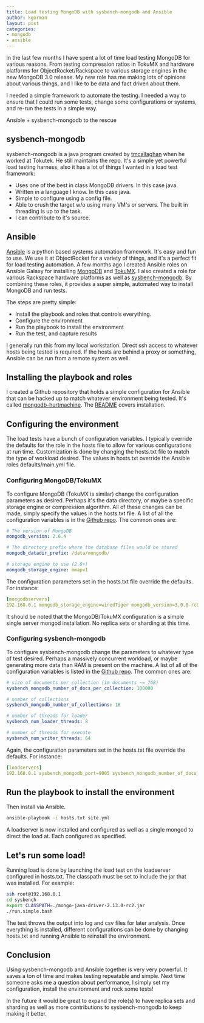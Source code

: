 ```yaml
---
title: Load testing MongoDB with sysbench-mongodb and Ansible
author: kgorman
layout: post
categories:
- mongodb
- ansible
---
```


In the last few months I have spent a lot of time load testing MongoDB for various reasons. From testing compression ratios in TokuMX and hardware platforms for ObjectRocket/Rackspace to various storage engines in the new MongoDB 3.0 release. My new role has me making lots of opinions about various things, and I like to be data and fact driven about them.

I needed a simple framework to automate the testing. I needed a way to ensure that I could run some tests, change some configurations or systems, and re-run the tests in a simple way.

Ansible + sysbench-mongodb to the rescue

## sysbench-mongodb

sysbench-mongodb is a java program created by [tmcallaghan](https://github.com/tmcallaghan) when he worked at Tokutek. He still maintains the repo. It's a simple yet powerful load testing harness, also it has a lot of things I wanted in a load test framework:

- Uses one of the best in class MongoDB drivers. In this case java.
- Written in a language I know. In this case java.
- Simple to configure using a config file.
- Able to crush the target w/o using many VM's or servers. The built in threading is up to the task.
- I can contribute to it's source.

## Ansible

[Ansible](http://www.ansible.com) is a python based systems automation framework.  It's easy and fun to use. We use it at ObjectRocket for a variety of things, and it's a perfect fit for load testing automation. A few months ago I created Ansible roles on Ansible Galaxy for installing [MongoDB](https://galaxy.ansible.com/list#/roles/1955) and [TokuMX](https://galaxy.ansible.com/list#/roles/1890). I also created a role for various Rackspace hardware platforms as well as [sysbench-mongodb](https://github.com/kgorman/ansible-roles_sysbench-mongodb).  By combining these roles, it provides a super simple, automated way to install MongoDB and run tests.

The steps are pretty simple:

- Install the playbook and roles that controls everything.
- Configure the environment
- Run the playbook to install the environment
- Run the test, and capture results

I generally run this from my local workstation. Direct ssh access to whatever hosts being tested is required. If the hosts are behind a proxy or something, Ansible can be run from a remote system as well.

## Installing the playbook and roles

I created a Github repository that holds a simple configuration for Ansible that can be hacked up to match whatever environment being tested. It's called [mongodb-hurtmachine](https://github.com/kgorman/mongodb-hurtmachine). The [README](https://github.com/kgorman/mongodb-hurtmachine/blob/master/README.md) covers installation.

## Configuring the environment

The load tests have a bunch of configuration variables. I typically override the defaults for the role in the hosts file to allow for various configurations at run time. Customization is done by changing the hosts.txt file to match the type of workload desired. The values in hosts.txt override the Ansible roles defaults/main.yml file.

### Configuring MongoDB/TokuMX

To configure MongoDB (TokuMX is similar) change the configuration parameters as desired. Perhaps it's the data directory, or maybe a specific storage engine or compression algorithm. All of these changes can be made, simply specify the values in the hosts.txt file. A list of all the configuration variables is in the [Github repo](https://github.com/kgorman/ansible-roles_mongodb-install/blob/master/defaults/main.yml). The common ones are:

```yaml
# The version of MongoDB
mongodb_version: 2.6.4

# The directory prefix where the database files would be stored
mongodb_datadir_prefix: /data/mongodb/

# storage engine to use (2.8+)
mongodb_storage_engine: mmapv1
```

The configuration parameters set in the hosts.txt file override the defaults. For instance:

```yaml
[mongodbservers]
192.168.0.1 mongodb_storage_engine=wiredTiger mongodb_version=3.0.0-rc8
```

It should be noted that the MongoDB/TokuMX configuration is a simple single server mongod installation. No replica sets or sharding at this time.

### Configuring sysbench-mongodb

To configure sysbench-mongodb change the parameters to whatever type of test desired. Perhaps a massively concurrent workload, or maybe generating more data than RAM is present on the machine. A list of all of the configuration variables is listed in the [Github repo](https://github.com/kgorman/ansible-roles_sysbench-mongodb/blob/master/defaults/main.yml). The common ones are:

```yaml
# size of documents per collection (1m documents ~= 7GB)
sysbench_mongodb_number_of_docs_per_collection: 100000

# number of collections
sysbench_mongodb_number_of_collections: 16

# number of threads for loader
sysbench_num_loader_threads: 8

# number of threads for execute
sysbench_num_writer_threads: 64
```

Again, the configuration parameters set in the hosts.txt file override the defaults. For instance:

```yaml
[loadservers]
192.168.0.1 sysbench_mongodb_port=9005 sysbench_mongodb_number_of_docs_per_collection=5000000 sysbench_mongodb_host=192.168.0.2
```

## Run the playbook to install the environment

Then install via Ansible.

```bash
ansible-playbook -i hosts.txt site.yml
```

A loadserver is now installed and configured as well as a single mongod to direct the load at. Each configured as specified.

## Let's run some load!

Running load is done by launching the load test on the loadserver configured in hosts.txt. The classpath must be set to include the jar that was installed. For example:

```bash
ssh root@192.168.0.1
cd sysbench
export CLASSPATH=./mongo-java-driver-2.13.0-rc2.jar
./run.simple.bash
```

The test throws the output into log and csv files for later analysis.  Once everything is installed, different configurations can be done by changing hosts.txt and running Ansible to reinstall the environment.

## Conclusion

Using sysbench-mongodb and Ansible together is very very powerful. It saves a ton of time and makes testing repeatable and simple. Next time someone asks me a question about performance, I simply set my configuration, install the environment and rock some tests!

In the future it would be great to expand the role(s) to have replica sets and sharding as well as more contributions to sysbench-mongodb to keep making it better.
